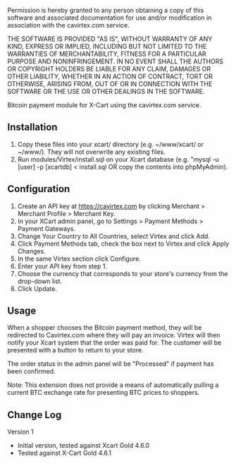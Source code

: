 Permission is hereby granted to any person obtaining a copy of this software
and associated documentation for use and/or modification in association with
the cavirtex.com service.

THE SOFTWARE IS PROVIDED "AS IS", WITHOUT WARRANTY OF ANY KIND, EXPRESS OR
IMPLIED, INCLUDING BUT NOT LIMITED TO THE WARRANTIES OF MERCHANTABILITY,
FITNESS FOR A PARTICULAR PURPOSE AND NONINFRINGEMENT. IN NO EVENT SHALL THE
AUTHORS OR COPYRIGHT HOLDERS BE LIABLE FOR ANY CLAIM, DAMAGES OR OTHER
LIABILITY, WHETHER IN AN ACTION OF CONTRACT, TORT OR OTHERWISE, ARISING FROM,
OUT OF OR IN CONNECTION WITH THE SOFTWARE OR THE USE OR OTHER DEALINGS IN
THE SOFTWARE.

Bitcoin payment module for X-Cart using the cavirtex.com service.

Installation
------------
1. Copy these files into your xcart/ directory (e.g. ~/www/xcart/ or ~/www/).  They will not overwrite any existing files.
2. Run modules/Virtex/install.sql on your Xcart database (e.g. "mysql -u [user] -p [xcartdb] < install.sql OR copy the contents into phpMyAdmin).

Configuration
-------------
1. Create an API key at https://cavirtex.com by clicking Merchant > Merchant Profile > Merchant Key.
2. In your XCart admin panel, go to Settings > Payment Methods > Payment Gateways.
3. Change Your Country to All Countries, select Virtex and click Add.
4. Click Payment Methods tab, check the box next to Virtex and click Apply Changes.
5. In the same Virtex section click Configure. 
6. Enter your API key from step 1.
7. Choose the currency that corresponds to your store's currency from the drop-down list.
8. Click Update.

Usage
-------------
When a shopper chooses the Bitcoin payment method, they will be redirected to Cavirtex.com where they will pay an invoice. Virtex will then notify your Xcart system that the order was paid for.  The customer will be presented with a button to return to your store.  

The order status in the admin panel will be "Processed" if payment has been confirmed. 

Note: This extension does not provide a means of automatically pulling a current BTC exchange rate for presenting BTC prices to shoppers.

Change Log
-------------
Version 1
  - Initial version, tested against Xcart Gold 4.6.0
  - Tested against X-Cart Gold 4.6.1
